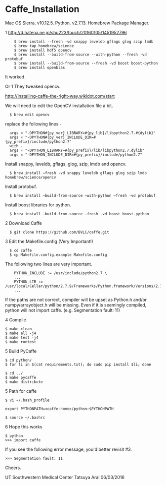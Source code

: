 # Caffe_Installation
Mac OS Sierra. v10.12.5.
Python. v2.7.13.
Homebrew Package Manager.

1
http://d.hatena.ne.jp/shu223/touch/20160105/1451952796
```{r, engine='bash', code_block_name}
    $ brew install --fresh -vd snappy leveldb gflags glog szip lmdb
    $ brew tap homebrew/science
    $ brew install hdf5 opencv
    $ brew install --build-from-source --with-python --fresh -vd protobuf
    $ brew install --build-from-source --fresh -vd boost boost-python
    $ brew install openblas
```
It worked. 
  
Or 1 They tweaked opencv.

http://installing-caffe-the-right-way.wikidot.com/start

We will need to edit the OpenCV installation file a bit.
```{r, engine='bash', code_block_name}
  $ brew edit opencv
```
replace the following lines -
```{r, engine='bash', code_block_name}
  args « "-DPYTHON#{py_ver}_LIBRARY=#{py_lib}/libpython2.7.#{dylib}"
  args « "-DPYTHON#{py_ver}_INCLUDE_DIR=#{py_prefix}/include/python2.7"
  with -
  args « "-DPYTHON_LIBRARY=#{py_prefix}/lib/libpython2.7.dylib"
  args « "-DPYTHON_INCLUDE_DIR=#{py_prefix}/include/python2.7"
```
Install snappy, leveldb, gflags, glog, szip, lmdb and opencv.
```{r, engine='bash', code_block_name}
  $ brew install —fresh -vd snappy leveldb gflags glog szip lmdb homebrew/science/opencv
```
Install protobuf.
```{r, engine='bash', code_block_name}
  $ brew install —build-from-source —with-python —fresh -vd protobuf
```
Install boost libraries for python.
```{r, engine='bash', code_block_name}
  $ brew install —build-from-source —fresh -vd boost boost-python
```

2 Download Caffe
```{r, engine='bash', code_block_name}
  $ git clone https://github.com/BVLC/caffe.git
```

3 Edit the Makefile.config (Very Important!)
```{r, engine='bash', code_block_name}
  $ cd caffe
  $ cp Makefile.config.example Makefile.config
```
The following two lines are very important. 
```{r, engine='bash', code_block_name}
    PYTHON_INCLUDE := /usr/include/python2.7 \
    ...
    PYTHON_LIB := /usr/local/Cellar/python/2.7.9/Frameworks/Python.framework/Versions/2.7/lib/
    ...
```
If the paths are not correct, compiler will be upset as Python.h and/or numpy/arrayobject.h will be missing. 
Even if it is seemingly compiled, python will not import caffe. (e.g. Segmentation fault: 11)

4 Compile
```{r, engine='bash', code_block_name}
$ make clean
$ make all -j4
$ make test -j4
$ make runtest
```
5 Build PyCaffe
```{r, engine='bash', code_block_name}
$ cd python/
$ for li in $(cat requirements.txt); do sudo pip install $li; done 
```
```{r, engine='bash', code_block_name}
$ cd ../
$ make pycaffe
$ make distribute
```
5 Path for caffe
```{r, engine='bash', code_block_name}
$ vi ~/.bash_profile
```
```
export PYTHONPATH=<caffe-home>/python:$PYTHONPATH
```
```{r, engine='bash', code_block_name}
$ source ~/.bashrc
```
6 Hope this works
```{r, engine='bash', code_block_name}
$ python 
>>> import caffe
```
If you see the following error message, you'd better revisit #3. 
```{r, engine='bash', code_block_name}
>>> Segmentation fault: 11
```

Cheers. 

UT Southwestern Medical Center
Tatsuya Arai
06/03/2016






